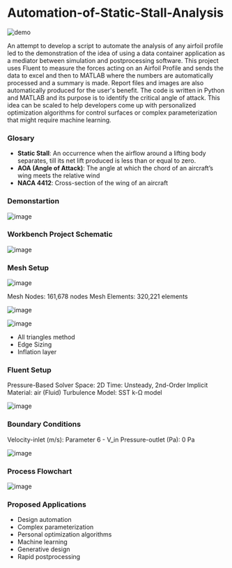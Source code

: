 # Automation-of-Static-Stall-Analysis

![demo](https://github.com/Israel-O/Automation-of-Static-Stall-Analysis/blob/main/Images/Airfoil%20LES%20Simulation%20NACA4412_1.gif?raw=true)

An attempt to develop a script to automate the analysis of any airfoil profile led to the demonstration of the idea of using a data container application as a mediator between simulation and postprocessing software. This project uses Fluent to measure the forces acting on an Airfoil Profile and sends the data to excel and then to MATLAB where the numbers are automatically processed and a summary is made. Report files and images are also automatically produced for the user's benefit. The code is written in Python and MATLAB and its purpose is to identify the critical angle of attack. This idea can be scaled to help developers come up with personalized optimization algorithms for control surfaces or complex parameterization that might require machine learning.

### Glosary
- **Static Stall**: An occurrence when the airflow around a lifting body separates, till its net lift produced is less than or equal to zero.
- **AOA (Angle of Attack)**: The angle at which the chord of an aircraft’s wing meets the relative wind
- **NACA 4412**: Cross-section of the wing of an aircraft

### Demonstartion

![image](https://github.com/Israel-O/Automation-of-Static-Stall-Analysis/blob/main/Images/Airfoil-Profile.png?raw=true)

### Workbench Project Schematic

![image](https://github.com/Israel-O/Automation-of-Static-Stall-Analysis/blob/main/Images/ProjectSchematic.png?raw=true)

### Mesh Setup
![image](https://github.com/Israel-O/Automation-of-Static-Stall-Analysis/blob/main/Images/Mesh.png?raw=true)

Mesh Nodes: 161,678 nodes
Mesh Elements: 320,221 elements

![image](https://github.com/Israel-O/Automation-of-Static-Stall-Analysis/blob/main/Images/Mesh%20Sizing.png?raw=true)

![image](https://github.com/Israel-O/Automation-of-Static-Stall-Analysis/blob/main/Images/Inflation%20Layer.png?raw=true)
- All triangles method
- Edge Sizing
- Inflation layer

### Fluent Setup
Pressure-Based Solver
Space: 2D
Time: Unsteady, 2nd-Order Implicit
Material: air (Fluid)
Turbulence Model: SST k-Ω model

![image](https://github.com/Israel-O/Automation-of-Static-Stall-Analysis/blob/main/Images/Turbulence%20Model.png?raw=true)
### Boundary Conditions
Velocity-inlet (m/s): Parameter 6 - V_in
Pressure-outlet (Pa): 0 Pa

![image](https://github.com/Israel-O/Automation-of-Static-Stall-Analysis/blob/main/Images/InletOutlet.drawio.png?raw=true)
### Process Flowchart

![image](https://github.com/Israel-O/Automation-of-Static-Stall-Analysis/blob/main/Images/Program.drawio.png?raw=true)
### Proposed Applications
- Design automation
- Complex parameterization
- Personal optimization algorithms
- Machine learning
- Generative design
- Rapid postprocessing
